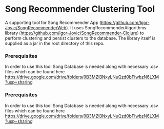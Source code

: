 # Song Recommender Clustering Tool

A supporting tool for Song Recommender App (https://github.com/Igor-Jovic/SongRecommenderWeb). 
It uses SongRecommenderAlgorithms library (https://github.com/Igor-Jovic/SongRecommender-Clojure) to perform clustering and persist
clusters to the database. The library itself is supplied as a jar in the root directory of this repo. 

### Prerequisites

In order to use this tool Song Database is needed along with necessary .csv files which can be found here 
https://drive.google.com/drive/folders/0B3MZlBNxyLNuQzd0bFIwbzN6LXM?usp=sharing

### Prerequisites

In order to use this tool Song Database is needed along with necessary .csv files which can be found here 
https://drive.google.com/drive/folders/0B3MZlBNxyLNuQzd0bFIwbzN6LXM?usp=sharing
